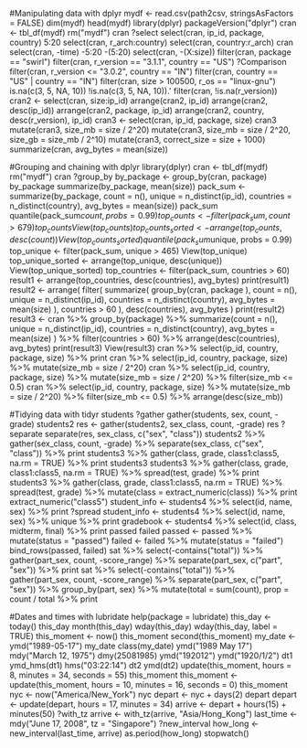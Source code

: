 #Manipulating data with dplyr
mydf <- read.csv(path2csv, stringsAsFactors = FALSE)
dim(mydf)
head(mydf)
library(dplyr)
packageVersion("dplyr")
cran <- tbl_df(mydf)
rm("mydf")
cran
?select
select(cran, ip_id, package, country)
5:20
select(cran, r_arch:country)
select(cran, country:r_arch)
cran
select(cran, -time)
-5:20
-(5:20)
select(cran, -(X:size))
filter(cran, package == "swirl")
filter(cran, r_version == "3.1.1", country == "US")
?Comparison
filter(cran, r_version <= "3.0.2", country == "IN")
filter(cran, country == "US" | country == "IN")
filter(cran, size > 100500, r_os == "linux-gnu")
is.na(c(3, 5, NA, 10))
!is.na(c(3, 5, NA, 10)).'
filter(cran, !is.na(r_version))
cran2 <- select(cran, size:ip_id)
arrange(cran2, ip_id)
arrange(cran2, desc(ip_id))
arrange(cran2, package, ip_id)
arrange(cran2, country, desc(r_version), ip_id)
cran3 <- select(cran, ip_id, package, size)
cran3
mutate(cran3, size_mb = size / 2^20)
mutate(cran3, size_mb = size / 2^20, size_gb = size_mb / 2^10)
mutate(cran3, correct_size = size + 1000)
summarize(cran, avg_bytes = mean(size))


#Grouping and chaining with dplyr
library(dplyr)
 cran <- tbl_df(mydf)
rm("mydf")
 cran
?group_by
by_package <- group_by(cran, package)
by_package
summarize(by_package, mean(size))
pack_sum <- summarize(by_package,
                      count = n(),
                      unique = n_distinct(ip_id),
                      countries = n_distinct(country),
                      avg_bytes = mean(size))
pack_sum
quantile(pack_sum$count, probs = 0.99)
top_counts <- filter(pack_sum, count > 679)
top_counts
View(top_counts)
top_counts_sorted <- arrange(top_counts, desc(count))
View(top_counts_sorted)
quantile(pack_sum$unique, probs = 0.99)
top_unique <- filter(pack_sum, unique > 465)
View(top_unique)
top_unique_sorted <- arrange(top_unique, desc(unique))
 View(top_unique_sorted)
top_countries <- filter(pack_sum, countries > 60)
result1 <- arrange(top_countries, desc(countries), avg_bytes)
print(result1)
result2 <-
  arrange(
    filter(
      summarize(
        group_by(cran,
                 package
        ),
        count = n(),
        unique = n_distinct(ip_id),
        countries = n_distinct(country),
        avg_bytes = mean(size)
      ),
      countries > 60
    ),
    desc(countries),
    avg_bytes
  )
print(result2)
result3 <-
  cran %>%
  group_by(package) %>%
  summarize(count = n(),
            unique = n_distinct(ip_id),
            countries = n_distinct(country),
            avg_bytes = mean(size)
  ) %>%
  filter(countries > 60) %>%
  arrange(desc(countries), avg_bytes)
print(result3)
View(result3)
cran %>%
  select(ip_id, country, package, size) %>%
	print
cran %>%
  select(ip_id, country, package, size) %>%
  mutate(size_mb = size / 2^20)
cran %>%
  select(ip_id, country, package, size) %>%
  mutate(size_mb = size / 2^20) %>%
  filter(size_mb <= 0.5)
cran %>%
  select(ip_id, country, package, size) %>%
  mutate(size_mb = size / 2^20) %>%
  filter(size_mb <= 0.5) %>%
  arrange(desc(size_mb))



#Tidying data with tidyr
students
?gather
gather(students, sex, count, -grade)
students2
res <- gather(students2, sex_class, count, -grade)
res
?separate
 separate(res, sex_class, c("sex", "class"))
students2 %>%
  gather(sex_class, count, -grade) %>%
  separate(sex_class, c("sex", "class")) %>%
  print
students3 %>%
  gather(class, grade, class1:class5, na.rm = TRUE) %>%
  print
students3
students3 %>%
  gather(class, grade, class1:class5, na.rm = TRUE) %>%
  spread(test, grade) %>%
  print
students3 %>%
  gather(class, grade, class1:class5, na.rm = TRUE) %>%
  spread(test, grade) %>%
  mutate(class = extract_numeric(class)) %>%
  print
 extract_numeric("class5")
student_info <- students4 %>%
  select(id, name, sex) %>%
  print
?spread
student_info <- students4 %>%
  select(id, name, sex) %>%
  unique %>%
  print
gradebook <- students4 %>%
  select(id, class, midterm, final) %>%
  print
passed
failed
passed <- passed %>% mutate(status = "passed")
failed <- failed %>% mutate(status = "failed")
bind_rows(passed, failed)
sat %>%
  select(-contains("total")) %>%
  gather(part_sex, count, -score_range) %>%
  separate(part_sex, c("part", "sex")) %>%
  print
sat %>%
  select(-contains("total")) %>%
  gather(part_sex, count, -score_range) %>%
  separate(part_sex, c("part", "sex")) %>%
  group_by(part, sex) %>%
  mutate(total = sum(count),
         prop = count / total
   %>% print


#Dates and times with lubridate
help(package = lubridate)
this_day <- today()
this_day
month(this_day)
wday(this_day)
wday(this_day, label = TRUE)
this_moment <- now()
this_moment
second(this_moment)
my_date <- ymd("1989-05-17")
my_date
class(my_date)
ymd("1989 May 17")
mdy("March 12, 1975")
dmy(25081985)
ymd("192012")
ymd("1920/1/2")
dt1
 ymd_hms(dt1)
hms("03:22:14")
dt2
ymd(dt2)
update(this_moment, hours = 8, minutes = 34, seconds = 55)
this_moment
this_moment <- update(this_moment, hours = 10, minutes = 16, seconds = 0)
this_moment
nyc <- now("America/New_York")
nyc
 depart <- nyc + days(2)
depart
depart <- update(depart, hours = 17, minutes = 34)
 arrive <- depart + hours(15) + minutes(50)
?with_tz
arrive <- with_tz(arrive, "Asia/Hong_Kong")
last_time <- mdy("June 17, 2008", tz = "Singapore")
?new_interval
 how_long <- new_interval(last_time, arrive)
as.period(how_long)
stopwatch()


